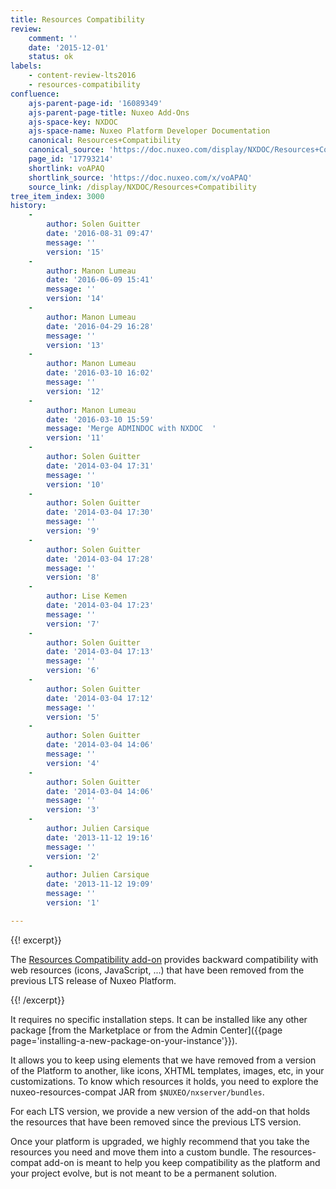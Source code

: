 ```yaml
---
title: Resources Compatibility
review:
    comment: ''
    date: '2015-12-01'
    status: ok
labels:
    - content-review-lts2016
    - resources-compatibility
confluence:
    ajs-parent-page-id: '16089349'
    ajs-parent-page-title: Nuxeo Add-Ons
    ajs-space-key: NXDOC
    ajs-space-name: Nuxeo Platform Developer Documentation
    canonical: Resources+Compatibility
    canonical_source: 'https://doc.nuxeo.com/display/NXDOC/Resources+Compatibility'
    page_id: '17793214'
    shortlink: voAPAQ
    shortlink_source: 'https://doc.nuxeo.com/x/voAPAQ'
    source_link: /display/NXDOC/Resources+Compatibility
tree_item_index: 3000
history:
    -
        author: Solen Guitter
        date: '2016-08-31 09:47'
        message: ''
        version: '15'
    -
        author: Manon Lumeau
        date: '2016-06-09 15:41'
        message: ''
        version: '14'
    -
        author: Manon Lumeau
        date: '2016-04-29 16:28'
        message: ''
        version: '13'
    -
        author: Manon Lumeau
        date: '2016-03-10 16:02'
        message: ''
        version: '12'
    -
        author: Manon Lumeau
        date: '2016-03-10 15:59'
        message: 'Merge ADMINDOC with NXDOC  '
        version: '11'
    -
        author: Solen Guitter
        date: '2014-03-04 17:31'
        message: ''
        version: '10'
    -
        author: Solen Guitter
        date: '2014-03-04 17:30'
        message: ''
        version: '9'
    -
        author: Solen Guitter
        date: '2014-03-04 17:28'
        message: ''
        version: '8'
    -
        author: Lise Kemen
        date: '2014-03-04 17:23'
        message: ''
        version: '7'
    -
        author: Solen Guitter
        date: '2014-03-04 17:13'
        message: ''
        version: '6'
    -
        author: Solen Guitter
        date: '2014-03-04 17:12'
        message: ''
        version: '5'
    -
        author: Solen Guitter
        date: '2014-03-04 14:06'
        message: ''
        version: '4'
    -
        author: Solen Guitter
        date: '2014-03-04 14:06'
        message: ''
        version: '3'
    -
        author: Julien Carsique
        date: '2013-11-12 19:16'
        message: ''
        version: '2'
    -
        author: Julien Carsique
        date: '2013-11-12 19:09'
        message: ''
        version: '1'

---
```

{{! excerpt}}

The&nbsp;[Resources Compatibility add-on](https://connect.nuxeo.com/nuxeo/site/marketplace/package/resources-compat) provides backward compatibility with web resources (icons, JavaScript, ...) that have been removed from the previous LTS release of Nuxeo Platform.

{{! /excerpt}}

It requires no specific installation steps. It can be installed like any other package&nbsp;[from the Marketplace or from the Admin Center]({{page page='installing-a-new-package-on-your-instance'}}).

It allows you to keep using elements that we have removed from a version of the Platform to another, like icons, XHTML templates, images, etc, in your customizations. To know which resources it holds, you need to explore the nuxeo-resources-compat JAR from `$NUXEO/nxserver/bundles`.

For each LTS version, we provide a new version of the add-on that holds the resources that have been removed since the previous LTS version.

Once your platform is upgraded, we highly recommend that you take the resources you need and move them into a custom bundle. The resources-compat add-on is meant to help you keep compatibility as the platform and your project evolve, but is not meant to be a permanent solution.
